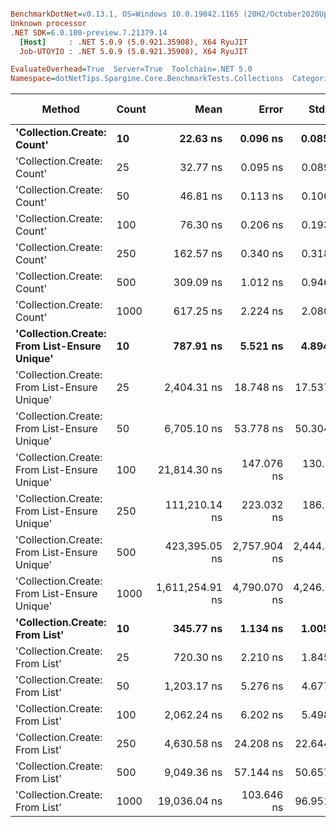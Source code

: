 ``` ini

BenchmarkDotNet=v0.13.1, OS=Windows 10.0.19042.1165 (20H2/October2020Update)
Unknown processor
.NET SDK=6.0.100-preview.7.21379.14
  [Host]     : .NET 5.0.9 (5.0.921.35908), X64 RyuJIT
  Job-UTOYIO : .NET 5.0.9 (5.0.921.35908), X64 RyuJIT

EvaluateOverhead=True  Server=True  Toolchain=.NET 5.0  
Namespace=dotNetTips.Spargine.Core.BenchmarkTests.Collections  Categories=Collection Class  

```
|                                       Method | Count |            Mean |        Error |       StdDev |       StdErr |             Min |              Q1 |          Median |              Q3 |             Max |         Op/s | CI99.9% Margin | Iterations | Kurtosis | MValue | Skewness | Rank | LogicalGroup | Baseline |  Gen 0 | Code Size |  Gen 1 | Allocated |
|--------------------------------------------- |------ |----------------:|-------------:|-------------:|-------------:|----------------:|----------------:|----------------:|----------------:|----------------:|-------------:|---------------:|-----------:|---------:|-------:|---------:|-----:|------------- |--------- |-------:|----------:|-------:|----------:|
|                   **&#39;Collection.Create: Count&#39;** |    **10** |        **22.63 ns** |     **0.096 ns** |     **0.085 ns** |     **0.023 ns** |        **22.56 ns** |        **22.57 ns** |        **22.59 ns** |        **22.68 ns** |        **22.81 ns** | **44,182,805.3** |      **0.0956 ns** |      **14.00** |    **2.412** |  **2.000** |   **0.9262** |    **1** |            ***** |       **No** | **0.0148** |     **178 B** |      **-** |     **136 B** |
|                   &#39;Collection.Create: Count&#39; |    25 |        32.77 ns |     0.095 ns |     0.089 ns |     0.023 ns |        32.61 ns |        32.70 ns |        32.80 ns |        32.85 ns |        32.88 ns | 30,514,415.3 |      0.0954 ns |      15.00 |    1.610 |  2.000 |  -0.3434 |    2 |            * |       No | 0.0277 |     178 B |      - |     256 B |
|                   &#39;Collection.Create: Count&#39; |    50 |        46.81 ns |     0.113 ns |     0.106 ns |     0.027 ns |        46.61 ns |        46.74 ns |        46.81 ns |        46.87 ns |        46.98 ns | 21,363,009.8 |      0.1129 ns |      15.00 |    1.985 |  2.000 |  -0.0614 |    3 |            * |       No | 0.0495 |     178 B |      - |     456 B |
|                   &#39;Collection.Create: Count&#39; |   100 |        76.30 ns |     0.206 ns |     0.193 ns |     0.050 ns |        75.88 ns |        76.20 ns |        76.36 ns |        76.42 ns |        76.54 ns | 13,106,773.0 |      0.2064 ns |      15.00 |    2.231 |  2.000 |  -0.5593 |    4 |            * |       No | 0.0932 |     178 B | 0.0001 |     856 B |
|                   &#39;Collection.Create: Count&#39; |   250 |       162.57 ns |     0.340 ns |     0.318 ns |     0.082 ns |       161.97 ns |       162.34 ns |       162.50 ns |       162.79 ns |       163.11 ns |  6,151,249.9 |      0.3395 ns |      15.00 |    1.922 |  2.000 |   0.0301 |    5 |            * |       No | 0.2229 |     178 B |      - |   2,056 B |
|                   &#39;Collection.Create: Count&#39; |   500 |       309.09 ns |     1.012 ns |     0.946 ns |     0.244 ns |       307.11 ns |       308.57 ns |       309.02 ns |       309.80 ns |       310.84 ns |  3,235,348.9 |      1.0118 ns |      15.00 |    2.399 |  2.000 |  -0.0976 |    6 |            * |       No | 0.4406 |     178 B |      - |   4,056 B |
|                   &#39;Collection.Create: Count&#39; |  1000 |       617.25 ns |     2.224 ns |     2.080 ns |     0.537 ns |       613.76 ns |       615.89 ns |       617.21 ns |       618.95 ns |       620.77 ns |  1,620,076.3 |      2.2239 ns |      15.00 |    1.684 |  2.000 |  -0.0772 |    8 |            * |       No | 0.8869 |     178 B | 0.0095 |   8,056 B |
| **&#39;Collection.Create: From List-Ensure Unique&#39;** |    **10** |       **787.91 ns** |     **5.521 ns** |     **4.894 ns** |     **1.308 ns** |       **777.51 ns** |       **785.04 ns** |       **790.52 ns** |       **791.46 ns** |       **792.82 ns** |  **1,269,179.6** |      **5.5210 ns** |      **14.00** |    **2.140** |  **2.000** |  **-0.7981** |   **10** |            ***** |       **No** | **0.0429** |     **749 B** |      **-** |     **400 B** |
| &#39;Collection.Create: From List-Ensure Unique&#39; |    25 |     2,404.31 ns |    18.748 ns |    17.537 ns |     4.528 ns |     2,358.98 ns |     2,395.71 ns |     2,406.94 ns |     2,412.79 ns |     2,434.95 ns |    415,919.0 |     18.7476 ns |      15.00 |    3.820 |  2.000 |  -0.6680 |   13 |            * |       No | 0.0725 |     749 B |      - |     680 B |
| &#39;Collection.Create: From List-Ensure Unique&#39; |    50 |     6,705.10 ns |    53.778 ns |    50.304 ns |    12.989 ns |     6,599.26 ns |     6,673.68 ns |     6,732.60 ns |     6,742.03 ns |     6,751.11 ns |    149,140.3 |     53.7785 ns |      15.00 |    2.252 |  2.000 |  -0.8826 |   15 |            * |       No | 0.1297 |     749 B |      - |   1,216 B |
| &#39;Collection.Create: From List-Ensure Unique&#39; |   100 |    21,814.30 ns |   147.076 ns |   130.379 ns |    34.845 ns |    21,553.71 ns |    21,733.31 ns |    21,828.57 ns |    21,923.23 ns |    21,992.79 ns |     45,841.5 |    147.0760 ns |      14.00 |    1.931 |  2.000 |  -0.3457 |   18 |            * |       No | 0.2441 |     749 B |      - |   2,264 B |
| &#39;Collection.Create: From List-Ensure Unique&#39; |   250 |   111,210.14 ns |   223.032 ns |   186.242 ns |    51.654 ns |   110,700.95 ns |   111,162.74 ns |   111,260.74 ns |   111,289.97 ns |   111,470.32 ns |      8,992.0 |    223.0318 ns |      13.00 |    4.687 |  2.000 |  -1.2935 |   19 |            * |       No | 0.3662 |     749 B |      - |   4,336 B |
| &#39;Collection.Create: From List-Ensure Unique&#39; |   500 |   423,395.05 ns | 2,757.904 ns | 2,444.810 ns |   653.403 ns |   417,930.71 ns |   423,093.18 ns |   423,763.50 ns |   425,260.75 ns |   425,890.82 ns |      2,361.9 |  2,757.9037 ns |      14.00 |    2.541 |  2.000 |  -0.9292 |   20 |            * |       No | 0.4883 |     749 B |      - |   8,456 B |
| &#39;Collection.Create: From List-Ensure Unique&#39; |  1000 | 1,611,254.91 ns | 4,790.070 ns | 4,246.273 ns | 1,134.864 ns | 1,605,960.74 ns | 1,607,040.87 ns | 1,612,535.74 ns | 1,614,939.84 ns | 1,617,069.14 ns |        620.6 |  4,790.0703 ns |      14.00 |    1.128 |  2.000 |  -0.0823 |   21 |            * |       No |      - |     749 B |      - |  16,672 B |
|               **&#39;Collection.Create: From List&#39;** |    **10** |       **345.77 ns** |     **1.134 ns** |     **1.005 ns** |     **0.269 ns** |       **343.36 ns** |       **345.34 ns** |       **345.68 ns** |       **346.20 ns** |       **347.58 ns** |  **2,892,122.7** |      **1.1343 ns** |      **14.00** |    **3.328** |  **2.000** |  **-0.4250** |    **7** |            ***** |       **No** | **0.0434** |     **746 B** |      **-** |     **400 B** |
|               &#39;Collection.Create: From List&#39; |    25 |       720.30 ns |     2.210 ns |     1.845 ns |     0.512 ns |       714.43 ns |       720.21 ns |       720.78 ns |       721.33 ns |       721.69 ns |  1,388,307.4 |      2.2095 ns |      13.00 |    7.942 |  2.000 |  -2.3936 |    9 |            * |       No | 0.0744 |     746 B |      - |     680 B |
|               &#39;Collection.Create: From List&#39; |    50 |     1,203.17 ns |     5.276 ns |     4.677 ns |     1.250 ns |     1,189.75 ns |     1,201.92 ns |     1,203.27 ns |     1,206.03 ns |     1,208.80 ns |    831,134.3 |      5.2764 ns |      14.00 |    5.176 |  2.000 |  -1.4117 |   11 |            * |       No | 0.1316 |     746 B |      - |   1,216 B |
|               &#39;Collection.Create: From List&#39; |   100 |     2,062.24 ns |     6.202 ns |     5.498 ns |     1.469 ns |     2,044.52 ns |     2,062.02 ns |     2,062.66 ns |     2,065.19 ns |     2,066.99 ns |    484,909.5 |      6.2024 ns |      14.00 |    7.805 |  2.000 |  -2.2587 |   12 |            * |       No | 0.2480 |     746 B |      - |   2,264 B |
|               &#39;Collection.Create: From List&#39; |   250 |     4,630.58 ns |    24.208 ns |    22.644 ns |     5.847 ns |     4,587.00 ns |     4,615.51 ns |     4,634.19 ns |     4,644.74 ns |     4,682.13 ns |    215,955.8 |     24.2082 ns |      15.00 |    2.869 |  2.000 |   0.2683 |   14 |            * |       No | 0.4730 |     746 B |      - |   4,336 B |
|               &#39;Collection.Create: From List&#39; |   500 |     9,049.36 ns |    57.144 ns |    50.657 ns |    13.539 ns |     8,944.12 ns |     9,002.41 ns |     9,067.67 ns |     9,082.90 ns |     9,112.46 ns |    110,505.0 |     57.1441 ns |      14.00 |    2.007 |  2.000 |  -0.5973 |   16 |            * |       No | 0.9308 |     746 B |      - |   8,456 B |
|               &#39;Collection.Create: From List&#39; |  1000 |    19,036.04 ns |   103.646 ns |    96.951 ns |    25.033 ns |    18,848.90 ns |    18,966.10 ns |    19,100.15 ns |    19,118.26 ns |    19,123.33 ns |     52,531.9 |    103.6460 ns |      15.00 |    1.643 |  2.000 |  -0.5450 |   17 |            * |       No | 1.8005 |     746 B | 0.0305 |  16,672 B |
